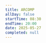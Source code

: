 ```yaml
---
title: ARCOMP
allDay: false
startTime: 08:30
endTime: 20:00
date: 2025-05-27
completed: null
---
```

